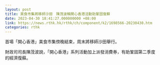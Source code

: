 ```yaml
---
layout: post
title: 美食市集將移師沙田　陳茂波稱開心香港活動助鞏固復蘇
date: 2023-04-30 18:41:27.000000000 +08:00
link: https://news.rthk.hk/rthk/ch/component/k2/1698566-20230430.htm
categories: rthk
---
```


首場「開心香港」美食市集傍晚結束，周末將移師沙田舉行。

財政司司長陳茂波說，「開心香港」系列活動加上派發消費券，有助鞏固第二季度的經濟復蘇。
